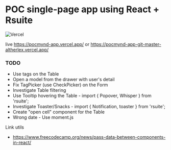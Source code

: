 # POC single-page app using React + Rsuite

![Vercel](https://vercelbadge.vercel.app/api/altherlex/pocmynd-app)

live https://pocmynd-app.vercel.app/ or https://pocmynd-app-git-master-altherlex.vercel.app/

### TODO
* Use tags on the Table
* Open a model from the drawer with user's detail
* Fix TagPicker (use CheckPicker) on the Form
* Investigate Table filtering
* Use Tooltip hovering the Table - import { Popover, Whisper } from 'rsuite';
* Investigate Toaster/Snacks - import { Notification, toaster } from 'rsuite';
* Create "open cell" component for the Table
* Wrong date - Use moment.js

Link utils

* https://www.freecodecamp.org/news/pass-data-between-components-in-react/